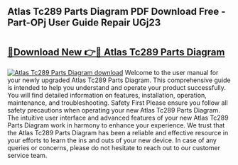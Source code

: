 ## Atlas Tc289 Parts Diagram PDF Download Free - Part-OPj User Guide Repair UGj23

# <h2><a href="http://dfp1qgj.blite.top/?on=Atlas+Tc289+Parts+Diagram">🔗Download New 👉🔴 Atlas Tc289 Parts Diagram</a></h2>

[![Atlas Tc289 Parts Diagram download](https://i.imgur.com/lujVjoI.png)](http://dfp1qgj.blite.top/?on=Atlas+Tc289+Parts+Diagram)
Welcome to the user manual for your newly upgraded Atlas Tc289 Parts Diagram. This comprehensive guide is intended to help you understand and operate your product successfully. You will find detailed information on features, installation, operation, maintenance, and troubleshooting. Safety First Please ensure you follow all safety precautions when operating your new Atlas Tc289 Parts Diagram. The intuitive user interface and advanced features of your new Atlas Tc289 Parts Diagram work in harmony to enhance your experience. We trust that the Atlas Tc289 Parts Diagram has been a reliable and effective resource in your efforts to learn the ins and outs of your new device. In case of any queries or concerns, please do not hesitate to reach out to our customer service team.

